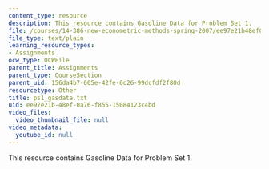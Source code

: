 ```yaml
---
content_type: resource
description: This resource contains Gasoline Data for Problem Set 1.
file: /courses/14-386-new-econometric-methods-spring-2007/ee97e21b48ef0a76f85515084123c4bd_ps1_gasdata.txt
file_type: text/plain
learning_resource_types:
- Assignments
ocw_type: OCWFile
parent_title: Assignments
parent_type: CourseSection
parent_uid: 156da4b7-605e-42fe-6c26-99dcfdf2f80d
resourcetype: Other
title: ps1_gasdata.txt
uid: ee97e21b-48ef-0a76-f855-15084123c4bd
video_files:
  video_thumbnail_file: null
video_metadata:
  youtube_id: null
---
```

This resource contains Gasoline Data for Problem Set 1.

